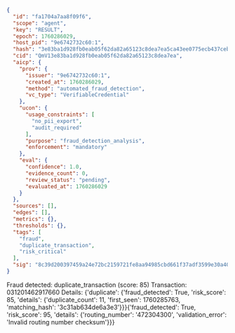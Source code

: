 ```json
{
  "id": "fa1704a7aa8f09f6",
  "scope": "agent",
  "key": "RESULT",
  "epoch": 1760286029,
  "host_pid": "9e6742732c60:1",
  "hash": "3e83ba1d928fb0eab05f62da82a65123c8dea7ea5ca43ee0775ecb437cebaf2b",
  "cid": "QmV13e83ba1d928fb0eab05f62da82a65123c8dea7ea",
  "aicp": {
    "prov": {
      "issuer": "9e6742732c60:1",
      "created_at": 1760286029,
      "method": "automated_fraud_detection",
      "vc_type": "VerifiableCredential"
    },
    "ucon": {
      "usage_constraints": [
        "no_pii_export",
        "audit_required"
      ],
      "purpose": "fraud_detection_analysis",
      "enforcement": "mandatory"
    },
    "eval": {
      "confidence": 1.0,
      "evidence_count": 0,
      "review_status": "pending",
      "evaluated_at": 1760286029
    }
  },
  "sources": [],
  "edges": [],
  "metrics": {},
  "thresholds": {},
  "tags": [
    "fraud",
    "duplicate_transaction",
    "risk_critical"
  ],
  "sig": "8c39d200397459a24e72bc2159721fe8aa94985cbd661f37adf3599e30a40e23"
}
```

Fraud detected: duplicate_transaction (score: 85)
Transaction: 031201462917660
Details: {'duplicate': {'fraud_detected': True, 'risk_score': 85, 'details': {'duplicate_count': 11, 'first_seen': 1760285763, 'matching_hash': '3c31ab634de6a3e3'}}}{'fraud_detected': True, 'risk_score': 95, 'details': {'routing_number': '472304300', 'validation_error': 'Invalid routing number checksum'}}}